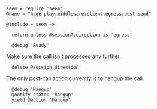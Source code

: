     seem = require 'seem'
    @name = "huge-play:middleware:client:egress:post-send"

    @include = seem ->

      return unless @session?.direction is 'egress'

      @debug 'Ready'

Make sure the call isn't processed any further.

      delete @session.direction

The only post-call action currently is to hangup the call.

      @debug 'Hangup'
      @notify state: 'hangup'
      yield @action 'hangup'
